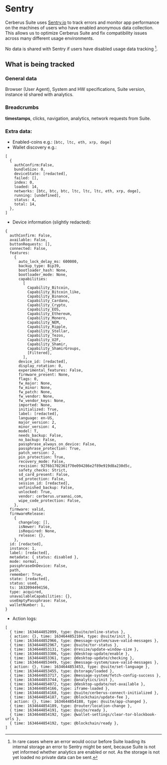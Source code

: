 # Sentry

Cerberus Suite uses [Sentry.io](https://sentry.io/) to track errors and monitor app performance on the machines of users who have enabled anonymous data collection. This allows us to optimize Cerberus Suite and fix compatibility issues across many different usage environments.

No data is shared with Sentry if users have disabled usage data tracking [^1].

[^1]: In rare cases where an error would occur before Suite loading its internal storage an error to Sentry might be sent, because Suite is not yet informed whether analytics are enabled or not. As the storage is not yet loaded no private data can be sent.

## What is being tracked

### General data

Browser (User Agent), System and HW specifications, Suite version, instance id shared with analytics.

### Breadcrumbs

**timestamps**, clicks, navigation, analytics, network requests from Suite.

### Extra data:

-   Enabled-coins e.g.: `[btc, ltc, eth, xrp, doge]`
-   Wallet discovery e.g.:

```
[
  {
    authConfirm:False,
    bundleSize: 0,
    deviceState: [redacted],
    failed: [],
    index: 0,
    loaded: 14,
    networks: [btc, btc, btc, ltc, ltc, ltc, eth, xrp, doge],
    running: [undefined],
    status: 4,
    total: 14,
  },
]
```

-   Device information (slightly redacted):

```
{
  authConfirm: False,
  available: False,
  buttonRequests: [],
  connected: False,
  features:
    {
      auto_lock_delay_ms: 600000,
      backup_type: Bip39,
      bootloader_hash: None,
      bootloader_mode: None,
      capabilities:
        [
          Capability_Bitcoin,
          Capability_Bitcoin_like,
          Capability_Binance,
          Capability_Cardano,
          Capability_Crypto,
          Capability_EOS,
          Capability_Ethereum,
          Capability_Monero,
          Capability_NEM,
          Capability_Ripple,
          Capability_Stellar,
          Capability_Tezos,
          Capability_U2F,
          Capability_Shamir,
          Capability_ShamirGroups,
          [Filtered],
        ],
      device_id: [redacted],
      display_rotation: 0,
      experimental_features: False,
      firmware_present: None,
      flags: 0,
      fw_major: None,
      fw_minor: None,
      fw_patch: None,
      fw_vendor: None,
      fw_vendor_keys: None,
      imported: None,
      initialized: True,
      label: [redacted],
      language: en-US,
      major_version: 2,
      minor_version: 4,
      model: T,
      needs_backup: False,
      no_backup: False,
      passphrase_always_on_device: False,
      passphrase_protection: True,
      patch_version: 2,
      pin_protection: True,
      recovery_mode: False,
      revision: 9276b1702361f70e094286e2f89e919d8a230d5c,
      safety_checks: Strict,
      sd_card_present: False,
      sd_protection: False,
      session_id: [redacted],
      unfinished_backup: False,
      unlocked: True,
      vendor: cerberus.uraanai.com,
      wipe_code_protection: False,
    },
  firmware: valid,
  firmwareRelease:
    {
      changelog: [],
      isNewer: False,
      isRequired: None,
      release: {},
    },
  id: [redacted],
  instance: 1,
  label: [redacted],
  metadata: { status: disabled },
  mode: normal,
  passphraseOnDevice: False,
  path,
  remember: True,
  state: [redacted],
  status: used,
  ts: 1632094494156,
  type: acquired,
  unavailableCapabilities: {},
  useEmptyPassphrase: False,
  walletNumber: 1,
}
```

-   Action logs:

```
[
  { time: 1634644852099, type: @suite/online-status },
  { action: {}, time: 1634644852104, type: @suite/init },
  { time: 1634644852966, type: @message-system/save-valid-messages },
  { time: 1634644852967, type: @suite/tor-status },
  { time: 1634644853131, type: @resize/update-window-size },
  { time: 1634644853306, type: @desktop-update/enable },
  { time: 1634644853361, type: @desktop-update/checking },
  { time: 1634644853449, type: @message-system/save-valid-messages },
  { action: {}, time: 1634644853453, type: @suite/set-language },
  { time: 1634644853455, type: @storage/loaded },
  { time: 1634644853717, type: @message-system/fetch-config-success },
  { time: 1634644853744, type: @analytics/init },
  { time: 1634644854072, type: @desktop-update/not-available },
  { time: 1634644854166, type: iframe-loaded },
  { time: 1634644854168, type: @suite/cerberus-connect-initialized },
  { time: 1634644854187, type: @blockchain/update-fee },
  { action: {}, time: 1634644854188, type: @suite/app-changed },
  { time: 1634644854189, type: @router/location-change },
  { time: 1634644854191, type: @suite/ready },
  { time: 1634644854192, type: @wallet-settings/clear-tor-blockbook-urls },
  { time: 1634644854192, type: @blockchain/ready },
]
```
